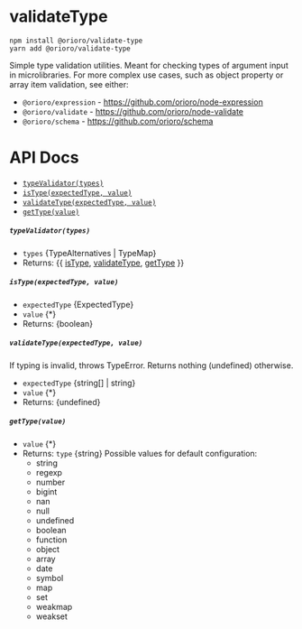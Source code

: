 # validateType

```
npm install @orioro/validate-type
yarn add @orioro/validate-type
```

Simple type validation utilities. Meant for checking types of argument input
in microlibraries. For more complex use cases, such as object property or array
item validation, see either:
- `@orioro/expression` - https://github.com/orioro/node-expression
- `@orioro/validate` - https://github.com/orioro/node-validate
- `@orioro/schema` - https://github.com/orioro/schema

# API Docs

- [`typeValidator(types)`](#typevalidatortypes)
- [`isType(expectedType, value)`](#istypeexpectedtype-value)
- [`validateType(expectedType, value)`](#validatetypeexpectedtype-value)
- [`getType(value)`](#gettypevalue)

##### `typeValidator(types)`

- `types` {TypeAlternatives | TypeMap}
- Returns: {{ [isType](#istypeexpectedtype-value), [validateType](#validatetypeexpectedtype-value), [getType](#gettypevalue) }} 

##### `isType(expectedType, value)`

- `expectedType` {ExpectedType}
- `value` {*}
- Returns: {boolean} 

##### `validateType(expectedType, value)`

If typing is invalid, throws TypeError.
Returns nothing (undefined) otherwise.

- `expectedType` {string[] | string}
- `value` {*}
- Returns: {undefined} 

##### `getType(value)`

- `value` {*}
- Returns: `type` {string} Possible values for default configuration:
  - string
  - regexp
  - number
  - bigint
  - nan
  - null
  - undefined
  - boolean
  - function
  - object
  - array
  - date
  - symbol
  - map
  - set
  - weakmap
  - weakset
